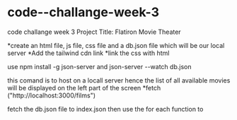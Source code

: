 # code--challange-week-3
code challange week 3
Project Title: Flatiron Movie Theater

*create an html file, js file, css file and a db.json file which will be our local server
*Add the tailwind cdn link
*link the css with html

use npm install -g json-server
and json-server --watch db.json

this comand is to host on a locall server hence the list of all available movies will be displayed on the left part of the screen
*fetch ("http://localhost:3000/films")

fetch the db.json file to index.json
then use the for each function to 




